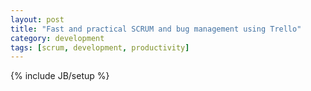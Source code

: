 ```yaml
---
layout: post
title: "Fast and practical SCRUM and bug management using Trello"
category: development
tags: [scrum, development, productivity]
---
```

{% include JB/setup %}

